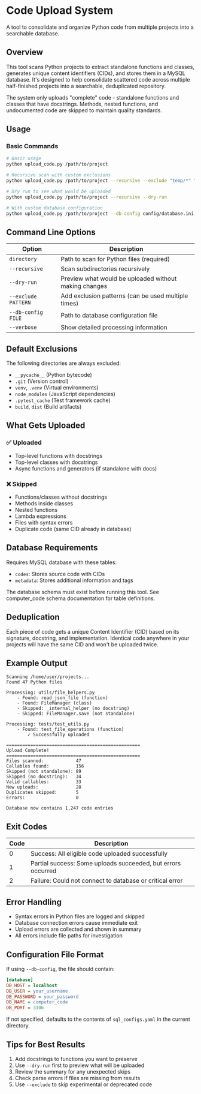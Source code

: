 # Code Upload System

A tool to consolidate and organize Python code from multiple projects into a searchable database.

## Overview

This tool scans Python projects to extract standalone functions and classes, generates unique content identifiers (CIDs), and stores them in a MySQL database. It's designed to help consolidate scattered code across multiple half-finished projects into a searchable, deduplicated repository.

The system only uploads "complete" code - standalone functions and classes that have docstrings. Methods, nested functions, and undocumented code are skipped to maintain quality standards.

## Usage

### Basic Commands

```bash
# Basic usage
python upload_code.py /path/to/project

# Recursive scan with custom exclusions
python upload_code.py /path/to/project --recursive --exclude "temp/*" "*.backup"

# Dry run to see what would be uploaded
python upload_code.py /path/to/project --recursive --dry-run

# With custom database configuration
python upload_code.py /path/to/project --db-config config/database.ini
```

## Command Line Options

| Option | Description |
|--------|-------------|
| `directory` | Path to scan for Python files (required) |
| `--recursive` | Scan subdirectories recursively |
| `--dry-run` | Preview what would be uploaded without making changes |
| `--exclude PATTERN` | Add exclusion patterns (can be used multiple times) |
| `--db-config FILE` | Path to database configuration file |
| `--verbose` | Show detailed processing information |

## Default Exclusions

The following directories are always excluded:
- `__pycache__` (Python bytecode)
- `.git` (Version control)
- `venv`, `.venv` (Virtual environments)
- `node_modules` (JavaScript dependencies)
- `.pytest_cache` (Test framework cache)
- `build`, `dist` (Build artifacts)

## What Gets Uploaded

### ✅ Uploaded
- Top-level functions with docstrings
- Top-level classes with docstrings
- Async functions and generators (if standalone with docs)

### ❌ Skipped
- Functions/classes without docstrings
- Methods inside classes
- Nested functions
- Lambda expressions
- Files with syntax errors
- Duplicate code (same CID already in database)

## Database Requirements

Requires MySQL database with these tables:
- `codes`: Stores source code with CIDs
- `metadata`: Stores additional information and tags

The database schema must exist before running this tool. See computer_code schema documentation for table definitions.

## Deduplication

Each piece of code gets a unique Content Identifier (CID) based on its signature, docstring, and implementation. Identical code anywhere in your projects will have the same CID and won't be uploaded twice.

## Example Output

```
Scanning /home/user/projects...
Found 47 Python files

Processing: utils/file_helpers.py
    - Found: read_json_file (function)
    - Found: FileManager (class)
    - Skipped: _internal_helper (no docstring)
    - Skipped: FileManager.save (not standalone)

Processing: tests/test_utils.py
    - Found: test_file_operations (function)
        ✓ Successfully uploaded

==================================================
Upload Complete!
==================================================
Files scanned:            47
Callables found:          156
Skipped (not standalone): 89
Skipped (no docstring):   34
Valid callables:          33
New uploads:              28
Duplicates skipped:       5
Errors:                   0

Database now contains 1,247 code entries
```

## Exit Codes

| Code | Description |
|------|-------------|
| 0 | Success: All eligible code uploaded successfully |
| 1 | Partial success: Some uploads succeeded, but errors occurred |
| 2 | Failure: Could not connect to database or critical error |

## Error Handling

- Syntax errors in Python files are logged and skipped
- Database connection errors cause immediate exit
- Upload errors are collected and shown in summary
- All errors include file paths for investigation

## Configuration File Format

If using `--db-config`, the file should contain:

```ini
[database]
DB_HOST = localhost
DB_USER = your_username
DB_PASSWORD = your_password
DB_NAME = computer_code
DB_PORT = 3306
```

If not specified, defaults to the contents of `sql_configs.yaml` in the current directory.

## Tips for Best Results

1. Add docstrings to functions you want to preserve
2. Use `--dry-run` first to preview what will be uploaded
3. Review the summary for any unexpected skips
4. Check parse errors if files are missing from results
5. Use `--exclude` to skip experimental or deprecated code
